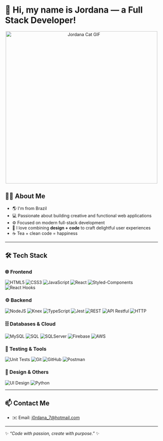 # 💫 Hi, my name is Jordana — a Full Stack Developer!

<p align="center">
  <img src="https://cdn.pixilart.com/photos/orginal/c1e372d67db72ee.gif" alt="Jordana Cat GIF" width="500" />
</p>

## 👩‍💻 About Me
- 🌎 I'm from Brazil  
- 💻 Passionate about building creative and functional web applications  
- ⚙️ Focused on modern full-stack development  
- 🎨 I love combining **design + code** to craft delightful user experiences  
- ☕ Tea + clean code = happiness  

---

## 🛠️ Tech Stack

### 🌐 Frontend
![HTML5](https://img.shields.io/badge/HTML5-E34F26?style=for-the-badge&logo=html5&logoColor=white)
![CSS3](https://img.shields.io/badge/CSS3-1572B6?style=for-the-badge&logo=css3&logoColor=white)
![JavaScript](https://img.shields.io/badge/JavaScript-F7DF1E?style=for-the-badge&logo=javascript&logoColor=black)
![React](https://img.shields.io/badge/React-20232A?style=for-the-badge&logo=react&logoColor=61DAFB)
![Styled-Components](https://img.shields.io/badge/Styled--Components-DB7093?style=for-the-badge&logo=styled-components&logoColor=white)
![React Hooks](https://img.shields.io/badge/React%20Hooks-61DAFB?style=for-the-badge&logo=react&logoColor=white)

### ⚙️ Backend
![NodeJS](https://img.shields.io/badge/Node.js-339933?style=for-the-badge&logo=node.js&logoColor=white)
![Knex](https://img.shields.io/badge/Knex.js-D26B38?style=for-the-badge&logo=knex.js&logoColor=white)
![TypeScript](https://img.shields.io/badge/TypeScript-007ACC?style=for-the-badge&logo=typescript&logoColor=white)
![Jest](https://img.shields.io/badge/Jest-C21325?style=for-the-badge&logo=jest&logoColor=white)
![REST](https://img.shields.io/badge/REST-02569B?style=for-the-badge&logo=rest&logoColor=white)
![API Restful](https://img.shields.io/badge/API%20Restful-008080?style=for-the-badge)
![HTTP](https://img.shields.io/badge/HTTP-00599C?style=for-the-badge)

### 🗄️ Databases & Cloud
![MySQL](https://img.shields.io/badge/MySQL-005C84?style=for-the-badge&logo=mysql&logoColor=white)
![SQL](https://img.shields.io/badge/SQL-4479A1?style=for-the-badge&logo=sqlite&logoColor=white)
![SQLServer](https://img.shields.io/badge/SQLServer-CC2927?style=for-the-badge&logo=microsoftsqlserver&logoColor=white)
![Firebase](https://img.shields.io/badge/Firebase-ffca28?style=for-the-badge&logo=firebase&logoColor=black)
![AWS](https://img.shields.io/badge/AWS-232F3E?style=for-the-badge&logo=amazon-aws&logoColor=white)

### 🧪 Testing & Tools
![Unit Tests](https://img.shields.io/badge/Unit%20Tests-6DB33F?style=for-the-badge)
![Git](https://img.shields.io/badge/Git-F05033?style=for-the-badge&logo=git&logoColor=white)
![GitHub](https://img.shields.io/badge/GitHub-181717?style=for-the-badge&logo=github&logoColor=white)
![Postman](https://img.shields.io/badge/Postman-FF6C37?style=for-the-badge&logo=postman&logoColor=white)

### 🎨 Design & Others
![UI Design](https://img.shields.io/badge/UI%20Design-FF4088?style=for-the-badge&logo=figma&logoColor=white)
![Python](https://img.shields.io/badge/Python-3776AB?style=for-the-badge&logo=python&logoColor=white)

---


## 📫 Contact Me
- ✉️ Email: j0rdana_7@hotmail.com 

---

✨ *“Code with passion, create with purpose.”* ✨
